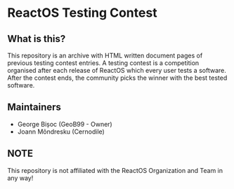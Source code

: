 # ReactOS Testing Contest
## What is this?
This repository is an archive with HTML written document pages of previous testing contest entries. A testing contest is a competition organised after each release of ReactOS which every user tests a software. After the contest ends, the community picks the winner with the best tested software.
## Maintainers

 - George Bișoc (GeoB99 - Owner)
 - Joann Mõndresku (Cernodile)
## NOTE
This repository is not affiliated with the ReactOS Organization and Team in any way!